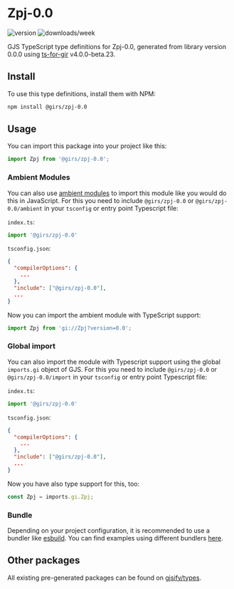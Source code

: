 
# Zpj-0.0

![version](https://img.shields.io/npm/v/@girs/zpj-0.0)
![downloads/week](https://img.shields.io/npm/dw/@girs/zpj-0.0)


GJS TypeScript type definitions for Zpj-0.0, generated from library version 0.0.0 using [ts-for-gir](https://github.com/gjsify/ts-for-gir) v4.0.0-beta.23.


## Install

To use this type definitions, install them with NPM:
```bash
npm install @girs/zpj-0.0
```

## Usage

You can import this package into your project like this:
```ts
import Zpj from '@girs/zpj-0.0';
```

### Ambient Modules

You can also use [ambient modules](https://github.com/gjsify/ts-for-gir/tree/main/packages/cli#ambient-modules) to import this module like you would do this in JavaScript.
For this you need to include `@girs/zpj-0.0` or `@girs/zpj-0.0/ambient` in your `tsconfig` or entry point Typescript file:

`index.ts`:
```ts
import '@girs/zpj-0.0'
```

`tsconfig.json`:
```json
{
  "compilerOptions": {
    ...
  },
  "include": ["@girs/zpj-0.0"],
  ...
}
```

Now you can import the ambient module with TypeScript support: 

```ts
import Zpj from 'gi://Zpj?version=0.0';
```

### Global import

You can also import the module with Typescript support using the global `imports.gi` object of GJS.
For this you need to include `@girs/zpj-0.0` or `@girs/zpj-0.0/import` in your `tsconfig` or entry point Typescript file:

`index.ts`:
```ts
import '@girs/zpj-0.0'
```

`tsconfig.json`:
```json
{
  "compilerOptions": {
    ...
  },
  "include": ["@girs/zpj-0.0"],
  ...
}
```

Now you have also type support for this, too:

```ts
const Zpj = imports.gi.Zpj;
```

### Bundle

Depending on your project configuration, it is recommended to use a bundler like [esbuild](https://esbuild.github.io/). You can find examples using different bundlers [here](https://github.com/gjsify/ts-for-gir/tree/main/examples).

## Other packages

All existing pre-generated packages can be found on [gjsify/types](https://github.com/gjsify/types).

